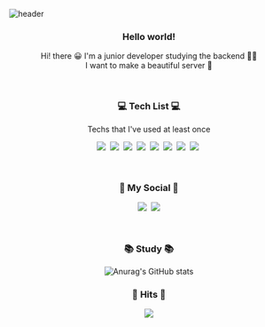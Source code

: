 ![header](https://capsule-render.vercel.app/api?type=soft&color=FFFAA0&text=YangJenniee&animation=blink&height=150&section=header&fontSize=70)

<h3 align="center"> Hello world! </h3>
<p align="center"> Hi! there 😀 I'm a junior developer studying the backend ✌🏻<br>
I want to make a beautiful server 🐣 </p>
<br>

<h3 align="center">💻 Tech List 💻</h3>
<p align="center"> Techs that I've used at least once </p>
    <p align="center">
     <img src="https://img.shields.io/badge/Java-007396?style=flat-square&logo=Java&logoColor=white"/></a>&nbsp 
     <img src="https://img.shields.io/badge/Python-3766AB?style=flat-square&logo=Python&logoColor=white"/></a>&nbsp 
     <img src="https://img.shields.io/badge/C-A8B9CC?style=flat-square&logo=C&logoColor=white"/></a>&nbsp 
     <img src="https://img.shields.io/badge/Mysql-E6B91E?style=flat-square&logo=MySql&logoColor=white"/></a>&nbsp 
     <img src="https://img.shields.io/badge/firebase-FFCA28?style=flat-square&logo=firebase&logoColor=white"/></a>&nbsp 
     <img src="https://img.shields.io/badge/Linux-FCC624?style=flat-square&logo=Linux&logoColor=white"/></a>&nbsp 
     <img src="https://img.shields.io/badge/Kali Linux-557C94?style=flat-square&logo=Kali Linux&logoColor=white"/></a>&nbsp
     <img src="https://img.shields.io/badge/C%23-98BF64?style=flat-square&logo=C%23&logoColor=white"/></a>&nbsp 
</p>
<br>
     
<h3 align="center">🦋 My Social 🦋</h3> 
<p align="center">
<a href="https://www.instagram.com/0603______________/"><img src="https://img.shields.io/badge/Instagram-E4405F?style=flat-square&logo=Instagram&logoColor=white&link=https://www.instagram.com/0603______________/"/></a>&nbsp
  <a href="mailto:oa7o_o@naver.com"><img src="https://img.shields.io/badge/Gmail-d14836?style=flat-square&logo=Gmail&logoColor=white&link=oa7o_o@naver.com"/></a>
</p>
<br>
     
<h3 align="center"> 📚 Study 📚 </h3> 
<div align="center">

![Anurag's GitHub stats](https://github-readme-stats.vercel.app/api?username=yangjenniee&show_icons=true&theme=graywhite)

</div>



<h3 align="center"><b>🔫 Hits 🔫 </b></h3>
<p align="center">
<a href="https://hits.seeyoufarm.com"><img src="https://hits.seeyoufarm.com/api/count/incr/badge.svg?url=https%3A%2F%2Fgithub.com%2Fyangjenniee&count_bg=%23ECF56D&title_bg=%23F59292&icon=github.svg&icon_color=%23FBFF95&title=hits&edge_flat=false"/></a>
</p>








